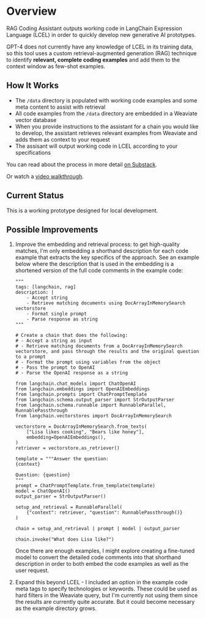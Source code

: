 # Overview

RAG Coding Assistant outputs working code in LangChain Expression Language (LCEL) in order to quickly develop new generative AI prototypes.

GPT-4 does not currently have any knowledge of LCEL in its training data, so this tool uses a custom retrieval-augmented generation (RAG) technique to identify **relevant, complete coding examples** and add them to the context window as few-shot examples.

## How It Works

- The `/data` directory is populated with working code examples and some meta content to assist with retrieval
- All code examples from the `/data` directory are embedded in a Weaviate vector database
- When you provide instructions to the assistant for a chain you would like to develop, the assistant retrieves relevant examples from Weaviate and adds them as context to your request
- The assisant will output working code in LCEL according to your specifications

You can read about the process in more detail [on Substack](https://open.substack.com/pub/deployingai/p/lab-notes-building-an-ai-code-generator?r=l2jd4&utm_campaign=post&utm_medium=web&showWelcome=true).

Or watch a [video walkthrough](https://www.youtube.com/watch?v=xWDEdkiRA98).


## Current Status

This is a working prototype designed for local development.

## Possible Improvements
1. Improve the embedding and retrieval process: to get high-quality matches, I'm only embedding a shorthand description for each code example that extracts the key specifics of the approach. See an example below where the description that is used in the embedding is a shortened version of the full code comments in the example code:

    ```
    """
    tags: [langchain, rag]
    description: |
        - Accept string
        - Retrieve matching documents using DocArrayInMemorySearch vectorstore
        - Format single prompt
        - Parse response as string
    """

    # Create a chain that does the following:
    # - Accept a string as input
    # - Retrieve matching documents from a DocArrayInMemorySearch vectorstore, and pass through the results and the original question to a prompt
    # - Format the prompt using variables from the object
    # - Pass the prompt to OpenAI
    # - Parse the OpenAI response as a string

    from langchain.chat_models import ChatOpenAI
    from langchain.embeddings import OpenAIEmbeddings
    from langchain.prompts import ChatPromptTemplate
    from langchain.schema.output_parser import StrOutputParser
    from langchain.schema.runnable import RunnableParallel, RunnablePassthrough
    from langchain.vectorstores import DocArrayInMemorySearch

    vectorstore = DocArrayInMemorySearch.from_texts(
        ["Lisa likes cooking", "Bears like honey"],
        embedding=OpenAIEmbeddings(),
    )
    retriever = vectorstore.as_retriever()

    template = """Answer the question:
    {context}

    Question: {question}
    """
    prompt = ChatPromptTemplate.from_template(template)
    model = ChatOpenAI()
    output_parser = StrOutputParser()

    setup_and_retrieval = RunnableParallel(
        {"context": retriever, "question": RunnablePassthrough()}
    )

    chain = setup_and_retrieval | prompt | model | output_parser

    chain.invoke("What does Lisa like?")
    ```

    Once there are enough examples, I might explore creating a fine-tuned model to convert the detailed code comments into that shorthand description in order to both embed the code examples as well as the user request.

2. Expand this beyond LCEL - I included an option in the example code meta tags to specify technologies or keywords. These could be used as hard filters in the Weaviate query, but I'm currently not using them since the results are currently quite accurate. But it could become necessary as the example directory grows.